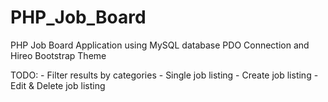 # PHP_Job_Board

PHP Job Board Application using MySQL database PDO Connection and Hireo Bootstrap Theme


TODO: 
    - Filter results by categories
    - Single job listing 
    - Create job listing
    - Edit & Delete job listing

